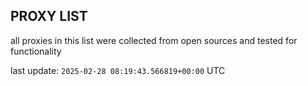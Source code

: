 ## PROXY LIST

all proxies in this list were collected from open sources and tested for functionality

last update: `2025-02-28 08:19:43.566819+00:00` UTC